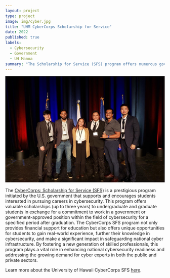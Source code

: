 ```yaml
---
layout: project
type: project
image: img/cyber.jpg
title: "UHM CyberCorps Scholarship for Service"
date: 2022
published: true
labels:
  - Cybersecurity
  - Government
  - UH Manoa
summary: "The Scholarship for Service (SFS) program offers numerous government opportunities and scholarships to students pursuing careers in the field of cybersecurity."
---
```


<img class="img-fluid" src="../img/sfsgroup.jpg">

The [CyberCorps: Scholarship for Service (SFS)](https://sfs.opm.gov/) is a prestigious program initiated by the U.S. government that supports and encourages students interested in pursuing careers in cybersecurity. This program offers valuable scholarships (up to three years) to undergraduate and graduate students in exchange for a commitment to work in a government or government-approved position within the field of cybersecurity for a specified period after graduation. The CyberCorps SFS program not only provides financial support for education but also offers unique opportunities for students to gain real-world experience, further their knowledge in cybersecurity, and make a significant impact in safeguarding national cyber infrastructure. By fostering a new generation of skilled professionals, this program plays a vital role in enhancing national cybersecurity readiness and addressing the growing demand for cyber experts in both the public and private sectors. 

Learn more about the University of Hawaii CyberCorps SFS [here]([http://mongodb.com](https://sites.google.com/a/hawaii.edu/uhm-sfs/)https://sites.google.com/a/hawaii.edu/uhm-sfs/).
